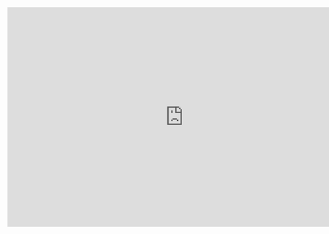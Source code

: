 <iframe src="https://app.milanote.com/1TN77t1xGmku0L?p=6Nb59w0tDsD" width="800" height="500" frameborder="0"></iframe>
